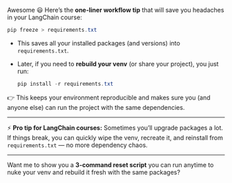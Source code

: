 Awesome 😃 Here’s the **one-liner workflow tip** that will save you headaches in your LangChain course:

```powershell
pip freeze > requirements.txt
```

* This saves all your installed packages (and versions) into `requirements.txt`.
* Later, if you need to **rebuild your venv** (or share your project), you just run:

  ```powershell
  pip install -r requirements.txt
  ```

👉 This keeps your environment reproducible and makes sure you (and anyone else) can run the project with the same dependencies.

---

⚡ **Pro tip for LangChain courses:**
Sometimes you’ll upgrade packages a lot. If things break, you can quickly wipe the venv, recreate it, and reinstall from `requirements.txt` — no more dependency chaos.

---

Want me to show you a **3-command reset script** you can run anytime to nuke your venv and rebuild it fresh with the same packages?
